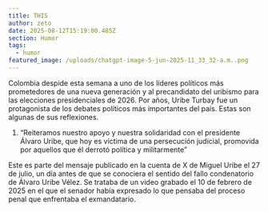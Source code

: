 ```yaml
---
title: THIS
author: zeto
date: 2025-08-12T15:19:00.485Z
section: Humor
tags:
  - humor
featured_image: /uploads/chatgpt-image-5-jun-2025-11_33_32-a.m..png
---
```

Colombia despide esta semana a uno de los líderes políticos más prometedores de una nueva generación y al precandidato del uribismo para las elecciones presidenciales de 2026. Por años, Uribe Turbay fue un protagonista de los debates políticos más importantes del país. Estas son algunas de sus reflexiones.



1. “Reiteramos nuestro apoyo y nuestra solidaridad con el presidente Álvaro Uribe, que hoy es víctima de una persecución judicial, promovida por aquellos que él derrotó política y militarmente”



Este es parte del mensaje publicado en la cuenta de X de Miguel Uribe el 27 de julio, un día antes de que se conociera el sentido del fallo condenatorio de Álvaro Uribe Vélez. Se trataba de un video grabado el 10 de febrero de 2025 en el que el senador había expresado lo que pensaba del proceso penal que enfrentaba el exmandatario.